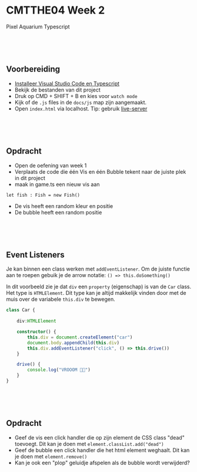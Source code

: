 # CMTTHE04 Week 2

Pixel Aquarium Typescript

<br>
<br>
<br>

## Voorbereiding

- [Installeer Visual Studio Code en Typescript](https://github.com/HR-CMGT/Typescript#werkomgeving)
- Bekijk de bestanden van dit project
- Druk op CMD + SHIFT + B en kies voor `watch mode`
- Kijk of de `.js` files in de `docs/js` map zijn aangemaakt.
- Open `index.html` via localhost. Tip: gebruik [live-server](https://marketplace.visualstudio.com/items?itemName=ritwickdey.LiveServer)

<br>
<br>
<br>

## Opdracht

- Open de oefening van week 1
- Verplaats de code die één Vis en één Bubble tekent naar de juiste plek in dit project
- maak in game.ts een nieuw vis aan
```
let fish : Fish = new Fish()
```
- De vis heeft een random kleur en positie
- De bubble heeft een random positie

<br>
<br>
<br>

## Event Listeners

Je kan binnen een class werken met `addEventListener`. Om de juiste functie aan te roepen gebuik je de arrow notatie: `() => this.doSomething()`

In dit voorbeeld zie je dat `div` een `property` (eigenschap) is van de `Car` class. Het type is `HTMLElement`. Dit type kan je altijd makkelijk vinden door met de muis over de variabele `this.div` te bewegen.

```typescript
class Car {
    
    div:HTMLElement

    constructor() {
        this.div = document.createElement("car")
        document.body.appendChild(this.div)
        this.div.addEventListener("click", () => this.drive())
    }

    drive() {
        console.log("VROOOM 🚗💨")
    }
}
```

<br>
<br>
<br>

## Opdracht

- Geef de vis een click handler die op zijn element de CSS class "dead" toevoegt. Dit kan je doen met `element.classList.add("dead")`
- Geef de bubble een click handler die het html element weghaalt. Dit kan je doen met `element.remove()`
- Kan je ook een "plop" geluidje afspelen als de bubble wordt verwijderd?
